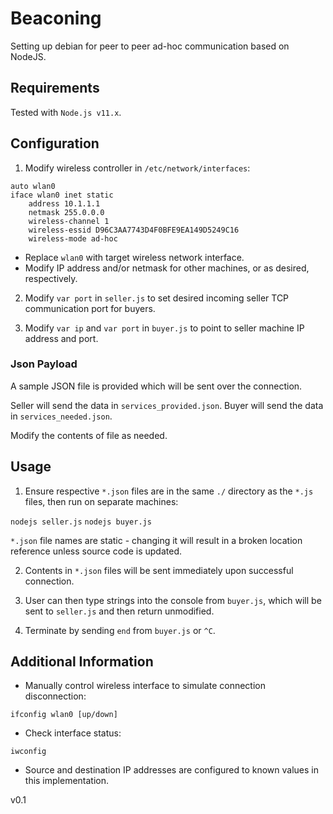 # Beaconing

Setting up debian for peer to peer ad-hoc communication based on NodeJS.

## Requirements

Tested with `Node.js v11.x`.

## Configuration

1. Modify wireless controller in `/etc/network/interfaces`:

```
auto wlan0
iface wlan0 inet static
	address 10.1.1.1
	netmask 255.0.0.0
	wireless-channel 1
	wireless-essid D96C3AA7743D4F0BFE9EA149D5249C16
	wireless-mode ad-hoc
```

- Replace `wlan0` with target wireless network interface. 
- Modify IP address and/or netmask for other machines, or as desired, respectively.

2. Modify `var port` in `seller.js` to set desired incoming seller TCP communication port for buyers.

3. Modify `var ip` and `var port` in `buyer.js` to point to seller machine IP address and port.

### Json Payload

A sample JSON file is provided which will be sent over the connection. 

Seller will send the data in `services_provided.json`. Buyer will send the data in `services_needed.json`. 

Modify the contents of file as needed.

## Usage

1. Ensure respective `*.json` files are in the same `./` directory as the `*.js` files, then run on separate machines:

`nodejs seller.js`
`nodejs buyer.js`

`*.json` file names are static - changing it will result in a broken location reference unless source code is updated.

2. Contents in `*.json` files will be sent immediately upon successful connection. 

3. User can then type strings into the console from `buyer.js`, which will be sent to `seller.js` and then return unmodified.

4. Terminate by sending `end` from `buyer.js` or `^C`.

## 	Additional Information

- Manually control wireless interface to simulate connection disconnection:

`ifconfig wlan0 [up/down]`

- Check interface status:

`iwconfig`

- Source and destination IP addresses are configured to known values in this implementation.

v0.1